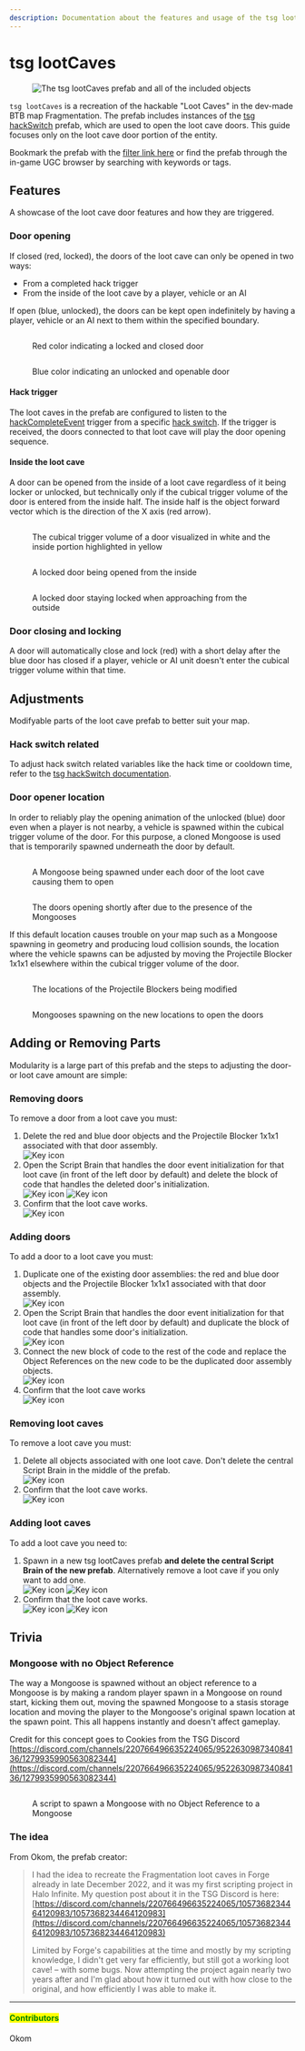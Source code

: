 ```yaml
---
description: Documentation about the features and usage of the tsg lootCaves prefab.
---
```


# tsg lootCaves

<figure><img src="../../../.gitbook/assets/cover-loot-caves.jpg" alt="The tsg lootCaves prefab and all of the included objects"><figcaption></figcaption></figure>

`tsg lootCaves` is a recreation of the hackable "Loot Caves" in the dev-made BTB map Fragmentation. The prefab includes instances of the [tsg hackSwitch](tsg-hackswitch.md) prefab, which are used to open the loot cave doors. This guide focuses only on the loot cave door portion of the entity.

Bookmark the prefab with the [filter link here](https://www.halowaypoint.com/halo-infinite/ugc/browse?searchTerm=tsg+lootCaves) or find the prefab through the in-game UGC browser by searching with keywords or tags.



## Features

A showcase of the loot cave door features and how they are triggered.

### Door opening

If closed (red, locked), the doors of the loot cave can only be opened in two ways:

* From a completed hack trigger
* From the inside of the loot cave by a player, vehicle or an AI

If open (blue, unlocked), the doors can be kept open indefinitely by having a player, vehicle or an AI next to them within the specified boundary.

<div>

<figure><img src="../../../.gitbook/assets/loot-cave-door-closed.jpg" alt=""><figcaption><p>Red color indicating a locked and closed door</p></figcaption></figure>

 

<figure><img src="../../../.gitbook/assets/loot-cave-door-open.jpg" alt=""><figcaption><p>Blue color indicating an unlocked and openable door</p></figcaption></figure>

</div>

#### Hack trigger

The loot caves in the prefab are configured to listen to the [hackCompleteEvent](tsg-hackswitch.md#hackcompleteevent) trigger from a specific [hack switch](tsg-hackswitch.md). If the trigger is received, the doors connected to that loot cave will play the door opening sequence.

#### Inside the loot cave

A door can be opened from the inside of a loot cave regardless of it being locker or unlocked, but technically only if the cubical trigger volume of the door is entered from the inside half. The inside half is the object forward vector which is the direction of the X axis (red arrow).

<figure><img src="../../../.gitbook/assets/loot-cave-door-inside.jpg" alt=""><figcaption><p>The cubical trigger volume of a door visualized in white and the inside portion highlighted in yellow</p></figcaption></figure>

<div>

<figure><img src="../../../.gitbook/assets/loot-cave-door-inside-open.jpg" alt=""><figcaption><p>A locked door being opened from the inside </p></figcaption></figure>

 

<figure><img src="../../../.gitbook/assets/loot-cave-door-outside-closed.jpg" alt=""><figcaption><p>A locked door staying locked when approaching from the outside</p></figcaption></figure>

</div>

### Door closing and locking

A door will automatically close and lock (red) with a short delay after the blue door has closed if a player, vehicle or AI unit doesn't enter the cubical trigger volume within that time.



## Adjustments

Modifyable parts of the loot cave prefab to better suit your map.

### Hack switch related

To adjust hack switch related variables like the hack time or cooldown time, refer to the [tsg hackSwitch documentation](tsg-hackswitch.md#adjustments).

### Door opener location

In order to reliably play the opening animation of the unlocked (blue) door even when a player is not nearby, a vehicle is spawned within the cubical trigger volume of the door. For this purpose, a cloned Mongoose is used that is temporarily spawned underneath the door by default.

<div>

<figure><img src="../../../.gitbook/assets/loot-cave-door-opener-spawn.jpg" alt=""><figcaption><p>A Mongoose being spawned under each door of the loot cave causing them to open</p></figcaption></figure>

 

<figure><img src="../../../.gitbook/assets/loot-cave-door-opener-after.jpg" alt=""><figcaption><p>The doors opening shortly after due to the presence of the Mongooses</p></figcaption></figure>

</div>

If this default location causes trouble on your map such as a Mongoose spawning in geometry and producing loud collision sounds, the location where the vehicle spawns can be adjusted by moving the Projectile Blocker 1x1x1 elsewhere within the cubical trigger volume of the door.

<div>

<figure><img src="../../../.gitbook/assets/loot-cave-door-opener-location-edit.jpg" alt=""><figcaption><p>The locations of the Projectile Blockers being modified</p></figcaption></figure>

 

<figure><img src="../../../.gitbook/assets/loot-cave-door-opener-location-spawn.jpg" alt=""><figcaption><p>Mongooses spawning on the new locations to open the doors</p></figcaption></figure>

</div>

## Adding or Removing Parts

Modularity is a large part of this prefab and the steps to adjusting the door- or loot cave amount are simple:

### Removing doors

To remove a door from a loot cave you must:

1. Delete the red and blue door objects and the Projectile Blocker 1x1x1 associated with that door assembly.\
   &#x20;<img src="../../../.gitbook/assets/loot-cave-door-remove-delete-door.jpg" alt="Key icon" data-size="original">
2. Open the Script Brain that handles the door event initialization for that loot cave (in front of the left door by default) and delete the block of code that handles the deleted door's initialization.\
   &#x20;<img src="../../../.gitbook/assets/loot-cave-door-remove-script-brain.jpg" alt="Key icon" data-size="original">   <img src="../../../.gitbook/assets/loot-cave-door-remove-delete-script.jpg" alt="Key icon" data-size="original">
3. Confirm that the loot cave works.\
   &#x20;<img src="../../../.gitbook/assets/loot-cave-door-remove-working.jpg" alt="Key icon" data-size="original">

### Adding doors

To add a door to a loot cave you must:

1. Duplicate one of the existing door assemblies: the red and blue door objects and the Projectile Blocker 1x1x1 associated with that door assembly.\
   &#x20;<img src="../../../.gitbook/assets/loot-cave-door-add-copy-door.jpg" alt="Key icon" data-size="original">
2. Open the Script Brain that handles the door event initialization for that loot cave (in front of the left door by default) and duplicate the block of code that handles some door's initialization.\
   &#x20;<img src="../../../.gitbook/assets/loot-cave-door-add-copy-script.jpg" alt="Key icon" data-size="original">  &#x20;
3. Connect the new block of code to the rest of the code and replace the Object References on the new code to be the duplicated door assembly objects.\
   &#x20;   <img src="../../../.gitbook/assets/loot-cave-door-add-replace-reference.jpg" alt="Key icon" data-size="original">
4. Confirm that the loot cave works\
   &#x20;<img src="../../../.gitbook/assets/loot-cave-door-add-working.jpg" alt="Key icon" data-size="original">

### Removing loot caves

To remove a loot cave you must:

1. Delete all objects associated with one loot cave. Don't delete the central Script Brain in the middle of the prefab.\
   &#x20;<img src="../../../.gitbook/assets/loot-cave-lc-remove-lc-delete.jpg" alt="Key icon" data-size="original">
2. Confirm that the loot cave works.\
   &#x20;<img src="../../../.gitbook/assets/loot-cave-lc-remove-working.jpg" alt="Key icon" data-size="original">

### Adding loot caves

To add a loot cave you need to:

1. Spawn in a new tsg lootCaves prefab **and delete the central Script Brain of the new prefab**. Alternatively remove a loot cave if you only want to add one.\
   &#x20;<img src="../../../.gitbook/assets/loot-cave-lc-add-lc-copy.jpg" alt="Key icon" data-size="original">   <img src="../../../.gitbook/assets/loot-cave-lc-add-lc-copy-and-remove.jpg" alt="Key icon" data-size="original">
2. Confirm that the loot cave works.\
   &#x20;<img src="../../../.gitbook/assets/loot-cave-lc-add-lc-copy-working.jpg" alt="Key icon" data-size="original">   <img src="../../../.gitbook/assets/loot-cave-lc-add-lc-copy-and-remove-working.jpg" alt="Key icon" data-size="original">



## Trivia

### Mongoose with no Object Reference

The way a Mongoose is spawned without an object reference to a Mongoose is by making a random player spawn in a Mongoose on round start, kicking them out, moving the spawned Mongoose to a stasis storage location and moving the player to the Mongoose's original spawn location at the spawn point. This all happens instantly and doesn't affect gameplay.

Credit for this concept goes to Cookies from the TSG Discord [https://discord.com/channels/220766496635224065/952263098734084136/1279935990563082344](https://discord.com/channels/220766496635224065/952263098734084136/1279935990563082344)

<figure><img src="../../../.gitbook/assets/loot-cave-door-opener-init-script.png" alt=""><figcaption><p>A script to spawn a Mongoose with no Object Reference to a Mongoose</p></figcaption></figure>

### The idea

From Okom, the prefab creator:

> I had the idea to recreate the Fragmentation loot caves in Forge already in late December 2022, and it was my first scripting project in Halo Infinite. My question post about it in the TSG Discord is here: [https://discord.com/channels/220766496635224065/1057368234464120983/1057368234464120983](https://discord.com/channels/220766496635224065/1057368234464120983/1057368234464120983)
>
> Limited by Forge's capabilities at the time and mostly by my scripting knowledge, I didn't get very far efficiently, but still got a working loot cave! – with some bugs. Now attempting the project again nearly two years after and I'm glad about how it turned out with how close to the original, and how efficiently I was able to make it.



***

#### <mark style="color:green;">Contributors</mark>

Okom
